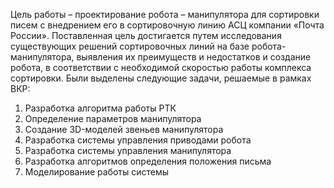 Цель работы – проектирование робота – манипулятора для сортировки писем с внедрением его в сортировочную линию АСЦ компании «Почта России». 
Поставленная цель достигается путем исследования существующих решений сортировочных линий на базе робота-манипулятора, выявления их преимуществ и недостатков и создание робота, в соответствии с необходимой скоростью работы комплекса сортировки.
Были выделены следующие задачи, решаемые в рамках ВКР:
1.	Разработка алгоритма работы РТК
2.	Определение параметров манипулятора
3.	Создание 3D-моделей звеньев манипулятора
4.	Разработка системы управления приводами робота
5.	Разработка системы управления манипулятора
6.	Разработка алгоритмов определения положения письма
7.	Моделирование работы системы

